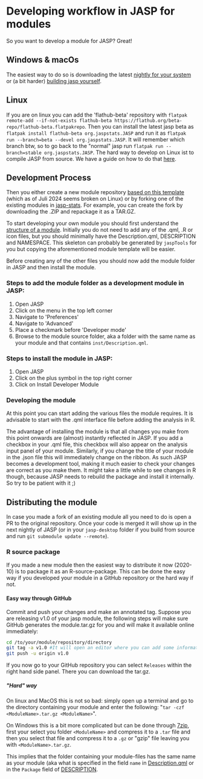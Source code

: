 # Developing workflow in JASP for modules
So you want to develop a module for JASP? Great!

## Windows & macOs
The easiest way to do so is downloading the latest [nightly for your system](http://static.jasp-stats.org/Nightlies/) or (a bit harder) [building jasp yourself](./jasp-building-guide.md). 

## Linux
If you are on linux you can add the 'flathub-beta' repository with `flatpak remote-add --if-not-exists flathub-beta https://flathub.org/beta-repo/flathub-beta.flatpakrepo`. Then you can install the latest jasp beta as `flatpak install flathub-beta org.jaspstats.JASP` and run it as `flatpak run --branch=beta --devel org.jaspstats.JASP`. It will remember which branch btw, so to go back to the "normal" jasp run `flatpak run --branch=stable org.jaspstats.JASP`.
The hard way to develop on Linux ist to compile JASP from source. We have a guide on how to do that [here](https://github.com/jasp-stats/jasp-desktop/blob/development/Docs/development/jasp-building-guide.md).

## Development Process
Then you either create a new module repository [based on this template](https://github.com/jasp-stats/jaspModuleTemplate) (which as of Juli 2024 seems broken on Linux) or by forking one of the existing modules in [jasp-stats](https://github.com/jasp-stats). For example, you can create the fork by downloading the .ZIP and repackage it as a TAR.GZ.

To start developing your own module you should first understand the [structure of a module](jasp-adding-module.md). 
Initially you do not need to add any of the .qml, .R or icon files, but you should minimally have the Description.qml, DESCRIPTION and NAMESPACE.
This skeleton can probably be generated by `jaspTools` for you but copying the aforementioned module template will be easier.

Before creating any of the other files you should now add the module folder in JASP and then install the module.

### Steps to add the module folder as a development module in JASP:
1. Open JASP
2. Click on the menu in the top left corner
3. Navigate to 'Preferences'
4. Navigate to 'Advanced'
5. Place a checkmark before 'Developer mode'
6. Browse to the module source folder, aka a folder with the same name as your module and that contains `inst/Description.qml`.

### Steps to install the module in JASP:
1. Open JASP
2. Click on the plus symbol in the top right corner
3. Click on Install Developer Module

### Developing the module
At this point you can start adding the various files the module requires. It is advisable to start with the .qml interface file before adding the analysis in R.

The advantage of installing the module is that all changes you make from this point onwards are (almost) instantly reflected in JASP.
If you add a checkbox in your .qml file, this checkbox will also appear on the analysis input panel of your module. 
Similarly, if you change the title of your module in the .json file this will immediately change on the ribbon. 
As such JASP becomes a development tool, making it much easier to check your changes are correct as you make them. 
It might take a little while to see changes in R though, because JASP needs to rebuild the package and install it internally. So try to be patient with it ;)

## Distributing the module
In case you made a fork of an existing module all you need to do is open a PR to the original repository.
Once your code is merged it will show up in the next nightly of JASP (or in your `jasp-desktop` folder if you build from source and run `git submodule update --remote`).

### R source package
If you made a new module then the easiest way to distribute it now (2020-10) is to package it as an R-source-package.
This can be done the easy way if you developed your module in a GitHub repository or the hard way if not.

#### Easy way through GitHub
Commit and push your changes and make an annotated tag. Suppose you are releasing v1.0 of your jasp module, the following steps will make sure GitHub generates the module.tar.gz for you and will make it available online immediately:
```bash
cd /to/your/module/repository/directory
git tag -a v1.0 #It will open an editor where you can add some information on your release
git push -u origin v1.0
```
If you now go to your GitHub repository you can select `Releases` within the right hand side panel. There you can download the tar.gz.

##### "Hard" way
On linux and MacOS this is not so bad: simply open up a terminal and go to the directory containing your module and enter the following: "`tar -czf <ModuleName>.tar.gz <ModuleName>`". 

On Windows this is a bit more complicated but can be done through [7zip](https://www.7-zip.org/), first your select you folder `<ModuleName>` and compress it to a `.tar` file and then you select that file and compress it to a `.gz` or "gzip" file leaving you with `<ModuleName>.tar.gz`. 

This implies that the folder containing your module-files has the same name as your module (aka what is specified in the field `name` in [Description.qml](#Description.qml) or in the `Package` field of [DESCRIPTION](#package-metadata).
